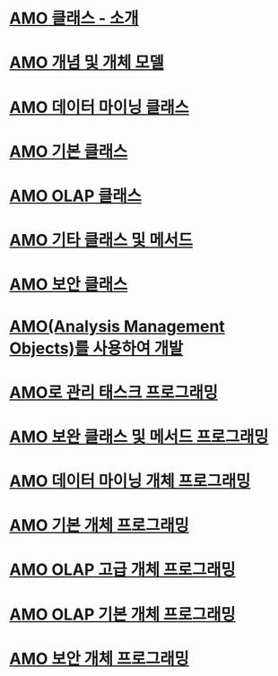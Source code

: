 # [AMO 클래스 - 소개](amo-classes-introduction.md)
# [AMO 개념 및 개체 모델](amo-concepts-and-object-model.md)
# [AMO 데이터 마이닝 클래스](amo-data-mining-classes.md)
# [AMO 기본 클래스](amo-fundamental-classes.md)
# [AMO OLAP 클래스](amo-olap-classes.md)
# [AMO 기타 클래스 및 메서드](amo-other-classes-and-methods.md)
# [AMO 보안 클래스](amo-security-classes.md)
# [AMO(Analysis Management Objects)를 사용하여 개발](developing-with-analysis-management-objects-amo.md)
# [AMO로 관리 태스크 프로그래밍](programming-administrative-tasks-with-amo.md)
# [AMO 보완 클래스 및 메서드 프로그래밍](programming-amo-complementary-classes-and-methods.md)
# [AMO 데이터 마이닝 개체 프로그래밍](programming-amo-data-mining-objects.md)
# [AMO 기본 개체 프로그래밍](programming-amo-fundamental-objects.md)
# [AMO OLAP 고급 개체 프로그래밍](programming-amo-olap-advanced-objects.md)
# [AMO OLAP 기본 개체 프로그래밍](programming-amo-olap-basic-objects.md)
# [AMO 보안 개체 프로그래밍](programming-amo-security-objects.md)
